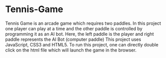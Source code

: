 # Tennis-Game
Tennis Game is an arcade game which requires two paddles. In this project one player can play at a time and the other paddle is controlled by programming it as an AI bot. Here, the left paddle is the player and right paddle represents the AI Bot (computer paddle)
This project uses JavaScript, CSS3 and HTML5. 
To run this project, one can directly double click on the html file which will launch the game in the browser. 
